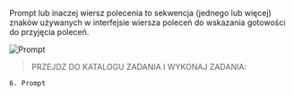 Prompt lub inaczej wiersz polecenia to sekwencja (jednego lub więcej) znaków używanych w interfejsie wiersza poleceń do wskazania gotowości do przyjęcia poleceń.


![Prompt](2_04_1_promt.png)

>PRZEJDZ DO KATALOGU ZADANIA I WYKONAJ ZADANIA:

```
6. Prompt
```